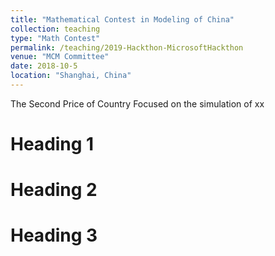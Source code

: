 ```yaml
---
title: "Mathematical Contest in Modeling of China"
collection: teaching
type: "Math Contest"
permalink: /teaching/2019-Hackthon-MicrosoftHackthon
venue: "MCM Committee"
date: 2018-10-5
location: "Shanghai, China"
---
```


The Second Price of Country 
Focused on the simulation of xx

Heading 1
======

Heading 2
======

Heading 3
======